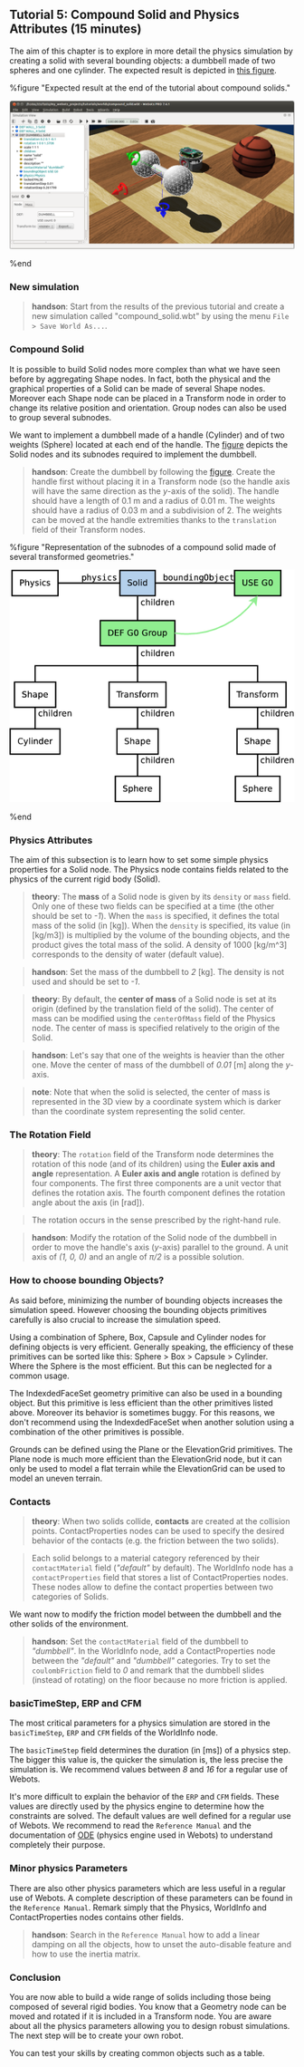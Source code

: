 ## Tutorial 5: Compound Solid and Physics Attributes (15 minutes)

The aim of this chapter is to explore in more detail the physics simulation by
creating a solid with several bounding objects: a dumbbell made of two spheres
and one cylinder. The expected result is depicted in [this
figure](#expected-result-at-the-end-of-the-tutorial-about-compound-solids).

%figure "Expected result at the end of the tutorial about compound solids."

![Expected result at the end of the tutorial about compound solids.](png/tutorial_dumbbell.png)

%end

### New simulation

> **handson**:
Start from the results of the previous tutorial and create a new simulation
called "compound\_solid.wbt" by using the menu `File > Save World As...`.

### Compound Solid

It is possible to build Solid nodes more complex than what we have seen before
by aggregating Shape nodes. In fact, both the physical and the graphical
properties of a Solid can be made of several Shape nodes. Moreover each Shape
node can be placed in a Transform node in order to change its relative position
and orientation. Group nodes can also be used to group several subnodes.

We want to implement a dumbbell made of a handle (Cylinder) and of two weights
(Sphere) located at each end of the handle. The
[figure](#representation-of-the-subnodes-of-a-compound-solid-made-of-several-transformed-geometries)
depicts the Solid nodes and its subnodes required to implement the dumbbell.

> **handson**:
Create the dumbbell by following the
[figure](#representation-of-the-subnodes-of-a-compound-solid-made-of-several-transformed-geometries).
Create the handle first without placing it in a Transform node (so the handle
axis will have the same direction as the *y*-axis of the solid). The handle
should have a length of 0.1 m and a radius of 0.01 m. The weights should have a
radius of 0.03 m and a subdivision of 2. The weights can be moved at the handle
extremities thanks to the `translation` field of their Transform nodes.

%figure "Representation of the subnodes of a compound solid made of several transformed geometries."

![Representation of the subnodes of a compound solid made of several transformed geometries.](pdf/tutorial_compound_solid.pdf.png)

%end

### Physics Attributes

The aim of this subsection is to learn how to set some simple physics properties
for a Solid node. The Physics node contains fields related to the physics of the
current rigid body (Solid).

> **theory**:
The **mass** of a Solid node is given by its `density` or `mass` field. Only one
of these two fields can be specified at a time (the other should be set to
*-1*). When the `mass` is specified, it defines the total mass of the solid (in
[kg]). When the `density` is specified, its value (in [kg/m3]) is multiplied by
the volume of the bounding objects, and the product gives the total mass of the
solid. A density of 1000 [kg/m^3] corresponds to the density of water (default
value).

<!-- -->

> **handson**:
Set the mass of the dumbbell to *2* [kg]. The density is not used and should be
set to *-1*.

<!-- -->

> **theory**:
By default, the **center of mass** of a Solid node is set at its origin (defined
by the translation field of the solid). The center of mass can be modified using
the `centerOfMass` field of the Physics node. The center of mass is specified
relatively to the origin of the Solid.

<!-- -->

> **handson**:
Let's say that one of the weights is heavier than the other one. Move the center
of mass of the dumbbell of *0.01* [m] along the *y*-axis.

<!-- -->

> **note**:
Note that when the solid is selected, the center of mass is represented in the
3D view by a coordinate system which is darker than the coordinate system
representing the solid center.

### The Rotation Field

> **theory**:
The `rotation` field of the Transform node determines the rotation of this node
(and of its children) using the **Euler axis and angle** representation. A
**Euler axis and angle** rotation is defined by four components. The first three
components are a unit vector that defines the rotation axis. The fourth
component defines the rotation angle about the axis (in [rad]).

> The rotation occurs in the sense prescribed by the right-hand rule.

<!-- -->

> **handson**:
Modify the rotation of the Solid node of the dumbbell in order to move the
handle's axis (*y*-axis) parallel to the ground. A unit axis of *(1, 0, 0)* and
an angle of *π/2* is a possible solution.

### How to choose bounding Objects?

As said before, minimizing the number of bounding objects increases the
simulation speed. However choosing the bounding objects primitives carefully is
also crucial to increase the simulation speed.

Using a combination of Sphere, Box, Capsule and Cylinder nodes for defining
objects is very efficient. Generally speaking, the efficiency of these
primitives can be sorted like this: Sphere > Box > Capsule > Cylinder. Where the
Sphere is the most efficient. But this can be neglected for a common usage.

The IndexdedFaceSet geometry primitive can also be used in a bounding object.
But this primitive is less efficient than the other primitives listed above.
Moreover its behavior is sometimes buggy. For this reasons, we don't recommend
using the IndexdedFaceSet when another solution using a combination of the other
primitives is possible.

Grounds can be defined using the Plane or the ElevationGrid primitives. The
Plane node is much more efficient than the ElevationGrid node, but it can only
be used to model a flat terrain while the ElevationGrid can be used to model an
uneven terrain.

### Contacts

> **theory**:
When two solids collide, **contacts** are created at the collision points.
ContactProperties nodes can be used to specify the desired behavior of the
contacts (e.g. the friction between the two solids).

> Each solid belongs to a material category referenced by their `contactMaterial`
field (*"default"* by default). The WorldInfo node has a `contactProperties`
field that stores a list of ContactProperties nodes. These nodes allow to define
the contact properties between two categories of Solids.

We want now to modify the friction model between the dumbbell and the other
solids of the environment.

> **handson**:
Set the `contactMaterial` field of the dumbbell to *"dumbbell"*. In the
WorldInfo node, add a ContactProperties node between the *"default"* and
*"dumbbell"* categories. Try to set the `coulombFriction` field to *0* and
remark that the dumbbell slides (instead of rotating) on the floor because no
more friction is applied.

### basicTimeStep, ERP and CFM

The most critical parameters for a physics simulation are stored in the
`basicTimeStep`, `ERP` and `CFM` fields of the WorldInfo node.

The `basicTimeStep` field determines the duration (in [ms]) of a physics step.
The bigger this value is, the quicker the simulation is, the less precise the
simulation is. We recommend values between *8* and *16* for a regular use of
Webots.

It's more difficult to explain the behavior of the `ERP` and `CFM` fields. These
values are directly used by the physics engine to determine how the constraints
are solved. The default values are well defined  for a regular use of Webots. We
recommend to read the `Reference Manual` and the documentation of
[ODE](http://ode-wiki.org/wiki/index.php?title=Manual) (physics engine used in
Webots) to understand completely their purpose.

### Minor physics Parameters

There are also other physics parameters which are less useful in a regular use
of Webots. A complete description of these parameters can be found in the
`Reference Manual`. Remark simply that the Physics, WorldInfo and
ContactProperties nodes contains other fields.

> **handson**:
Search in the `Reference Manual` how to add a linear damping on all the objects,
how to unset the auto-disable feature and how to use the inertia matrix.

### Conclusion

You are now able to build a wide range of solids including those being composed
of several rigid bodies. You know that a Geometry node can be moved and rotated
if it is included in a Transform node. You are aware about all the physics
parameters allowing you to design robust simulations. The next step will be to
create your own robot.

You can test your skills by creating common objects such as a table.


